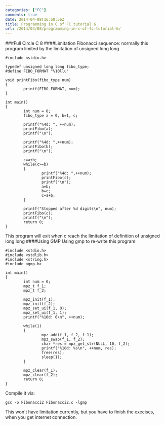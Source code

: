 ```yaml
---
categories: ["FC"]
comments: true
date: 2014-04-08T16:50:56Z
title: Programming in C of FC tutorial 6
url: /2014/04/08/programming-in-c-of-fc-tutorial-6/
---
```


###Full Circle C 8
####Limitation
Fibonacci sequence: normally this program limited by the limitation of unsigned long long 

```
#include <stdio.h>

typedef unsigned long long fibo_type;
#define FIBO_FORMAT "%10llu"

void printFibo(fibo_type num)
{
        printf(FIBO_FORMAT, num);
}

int main()
{
        int num = 0;
        fibo_type a = 0, b=1, c;

        printf("%4d: ", ++num);
        printFibo(a);
        printf("\n");

        printf("%4d: ",++num);
        printFibo(b);
        printf("\n");

        c=a+b;
        while(c>=b)
        {
                printf("%4d: ",++num);
                printFibo(c);
                printf("\n");
                a=b;
                b=c;
                c=a+b;
        }

        printf("Stopped after %d digits\n", num);
        printFibo(c);
        printf("\n");
        return 0;
}

```
This program will exit when c reach the limitation of definition of unsigned long long
####Using GMP
Using gmp to re-write this program:

```
#include <stdio.h>
#include <stdlib.h>
#include <string.h>
#include <gmp.h>

int main()
{
        int num = 0;
        mpz_t f_1;
        mpz_t f_2;

        mpz_init(f_1);
        mpz_init(f_2);
        mpz_set_ui(f_1, 0);
        mpz_set_ui(f_1, 1);
        printf("%10d: 0\n", ++num);

        while(1)
        {
                mpz_add(f_1, f_2, f_1);
                mpz_swap(f_1, f_2);
                char *res = mpz_get_str(NULL, 10, f_2);
                printf("%10d: %s\n", ++num, res);
                free(res);
                sleep(1);
        }

        mpz_clear(f_1);
        mpz_clear(f_2);
        return 0;
}

```
Compile it via:    

```
gcc -o Fibonacci2 Fibonacci2.c -lgmp

```
This won't have limitation currently, but you have to finish the execises, when you get internet connection. 
